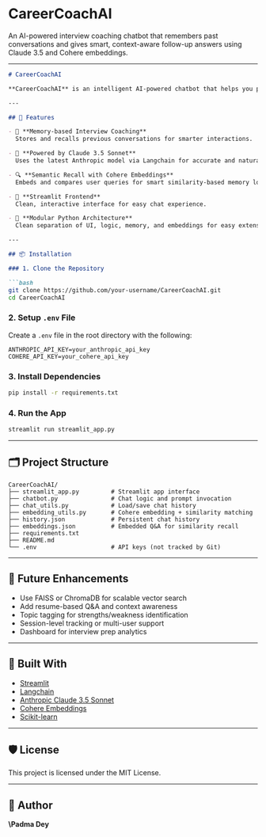 # CareerCoachAI
An AI-powered interview coaching chatbot that remembers past conversations and gives smart, context-aware follow-up answers using Claude 3.5 and Cohere embeddings.

---

````markdown
# CareerCoachAI

**CareerCoachAI** is an intelligent AI-powered chatbot that helps you prepare for technical job interviews. It remembers your past questions, retrieves relevant previous answers using semantic similarity, and gives you context-aware follow-up responses—just like a real interview coach.

---

## 🚀 Features

- 🧠 **Memory-based Interview Coaching**  
  Stores and recalls previous conversations for smarter interactions.

- 🤖 **Powered by Claude 3.5 Sonnet**  
  Uses the latest Anthropic model via Langchain for accurate and natural responses.

- 🔍 **Semantic Recall with Cohere Embeddings**  
  Embeds and compares user queries for smart similarity-based memory lookup.

- 💬 **Streamlit Frontend**  
  Clean, interactive interface for easy chat experience.

- 🔧 **Modular Python Architecture**  
  Clean separation of UI, logic, memory, and embeddings for easy extension.

---

## 📦 Installation

### 1. Clone the Repository

```bash
git clone https://github.com/your-username/CareerCoachAI.git
cd CareerCoachAI
````

### 2. Setup `.env` File

Create a `.env` file in the root directory with the following:

```
ANTHROPIC_API_KEY=your_anthropic_api_key
COHERE_API_KEY=your_cohere_api_key
```

### 3. Install Dependencies

```bash
pip install -r requirements.txt
```

### 4. Run the App

```bash
streamlit run streamlit_app.py
```

---

## 🗂️ Project Structure

```
CareerCoachAI/
├── streamlit_app.py         # Streamlit app interface
├── chatbot.py               # Chat logic and prompt invocation
├── chat_utils.py            # Load/save chat history
├── embedding_utils.py       # Cohere embedding + similarity matching
├── history.json             # Persistent chat history
├── embeddings.json          # Embedded Q&A for similarity recall
├── requirements.txt
├── README.md
└── .env                     # API keys (not tracked by Git)
```

---

## 🔮 Future Enhancements

* Use FAISS or ChromaDB for scalable vector search
* Add resume-based Q\&A and context awareness
* Topic tagging for strengths/weakness identification
* Session-level tracking or multi-user support
* Dashboard for interview prep analytics

---

## 🧠 Built With

* [Streamlit](https://streamlit.io/)
* [Langchain](https://www.langchain.com/)
* [Anthropic Claude 3.5 Sonnet](https://www.anthropic.com/index/claude)
* [Cohere Embeddings](https://cohere.com/)
* [Scikit-learn](https://scikit-learn.org/)

---

## 🛡 License

This project is licensed under the MIT License.

---

## 👤 Author

**\Padma Dey**

